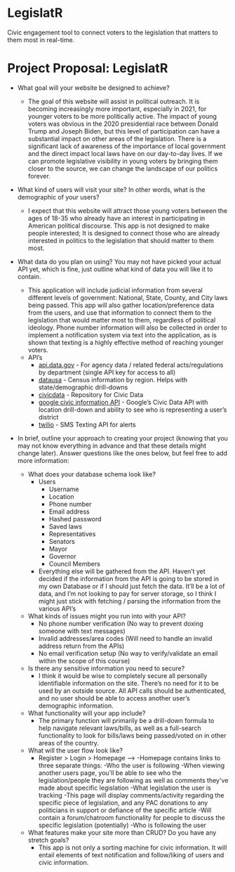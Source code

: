 # LegislatR
Civic engagement tool to connect voters to the legislation that matters to them most in real-time.


# Project Proposal: LegislatR


- What goal will your website be designed to achieve?
   - The goal of this website will assist in political outreach. It is becoming increasingly more important, especially in 2021, for younger voters to be more politically active. The impact of young voters was obvious in the 2020 presidential race between Donald Trump and Joseph Biden, but this level of participation can have a substantial impact on other areas of the legislation. There is a significant lack of awareness of the importance of local government and the direct impact local laws have on our day-to-day lives. If we can promote legislative visibility in young voters by bringing them closer to the source, we can change the landscape of our politics forever. 


- What kind of users will visit your site? In other words, what is the demographic of your users?
   - I expect that this website will attract those young voters between the ages of 18-35 who already have an interest in participating in American political discourse. This app is not designed to make people interested; It is designed to connect those who are already interested in politics to the legislation that should matter to them most. 


- What data do you plan on using? You may not have picked your actual API yet, which is fine, just outline what kind of data you will like it to contain.
   - This application will include judicial information from several different levels of government: National, State, County, and City laws being passed. This app will also gather location/preference data from the users, and use that information to connect them to the legislation that would matter most to them, regardless of political ideology. Phone number information will also be collected in order to implement a notification system via text into the application, as is shown that texting is a highly effective method of reaching younger voters. 
   - API’s
      - [api.data.gov](https://api.data.gov/) - For agency data / related federal acts/regulations by department (single API key for access to all)
      - [datausa](https://datausa.io/about/api/) - Census information by region. Helps with state/demographic drill-downs
      - [civicdata](https://civicdata.usvotefoundation.org/) - Repository for Civic Data
      - [google civic information API](https://developers.google.com/civic-information) - Google’s Civic Data API with location drill-down and ability to see who is representing a user’s district
      - [twilio](https://www.twilio.com/sms) - SMS Texting API for alerts
 
- In brief, outline your approach to creating your project (knowing that you may not know everything in advance and that these details might change later). Answer questions like the ones below, but feel free to add more information: 
   - What does your database schema look like?
      - Users
         - Username
         - Location
         - Phone number
         - Email address
         - Hashed password
         - Saved laws
         - Representatives
         - Senators
         - Mayor
         - Governor
         - Council Members
      - Everything else will be gathered from the API. Haven’t yet decided if the information from the API is going to be stored in my own Database or if I should just fetch the data. It’ll be a lot of data, and I’m not looking to pay for server storage, so I think I might just stick with fetching / parsing the information from the various API’s
   - What kinds of issues might you run into with your API?
      - No phone number verification (No way to prevent doxing someone with text messages)
      - Invalid addresses/area codes (Will need to handle an invalid address return from the APIs)
      - No email verification setup (No way to verify/validate an email within the scope of this course)
   - Is there any sensitive information you need to secure?
      - I think it would be wise to completely secure all personally identifiable information on the site. There’s no need for it to be used by an outside source. All API calls should be authenticated, and no user should be able to access another user’s demographic information. 
   - What functionality will your app include?
      - The primary function will primarily be a drill-down formula to help navigate relevant laws/bills, as well as a full-search functionality to look for bills/laws being passed/voted on in other areas of the country. 
   - What will the user flow look like?
      - Register > Login > Homepage -->
         -Homepage contains links to three separate things:
            -Who the user is following
               -When viewing another users page, you'll be able to see who the legislation/people they are following as well as comments they've made about specific legislation
            -What legislation the user is tracking
               -This page will display comments/activity regarding the specific piece of legislation, and any PAC donations to any politicians in support or defiance of the specific article
               -Will contain a forum/chatroom functionality for people to discuss the specific legislation (potentially)
            -Who is following the user
   - What features make your site more than CRUD? Do you have any stretch goals?
      - This app is not only a sorting machine for civic information. It will entail elements of text notification and follow/liking of users and civic information.
